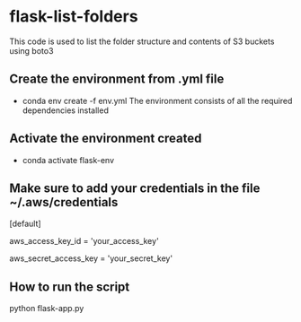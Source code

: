 # flask-list-folders

This code is used to list the folder structure and contents of S3 buckets using boto3

## Create the environment from .yml file

   - conda env create -f env.yml
   The environment consists of all the required dependencies installed

## Activate the environment created

   - conda activate flask-env
   
## Make sure to add your credentials in the file ~/.aws/credentials

   [default]
   
   aws_access_key_id = 'your_access_key'
   
   aws_secret_access_key = 'your_secret_key'

## How to run the script

   python flask-app.py 
   
